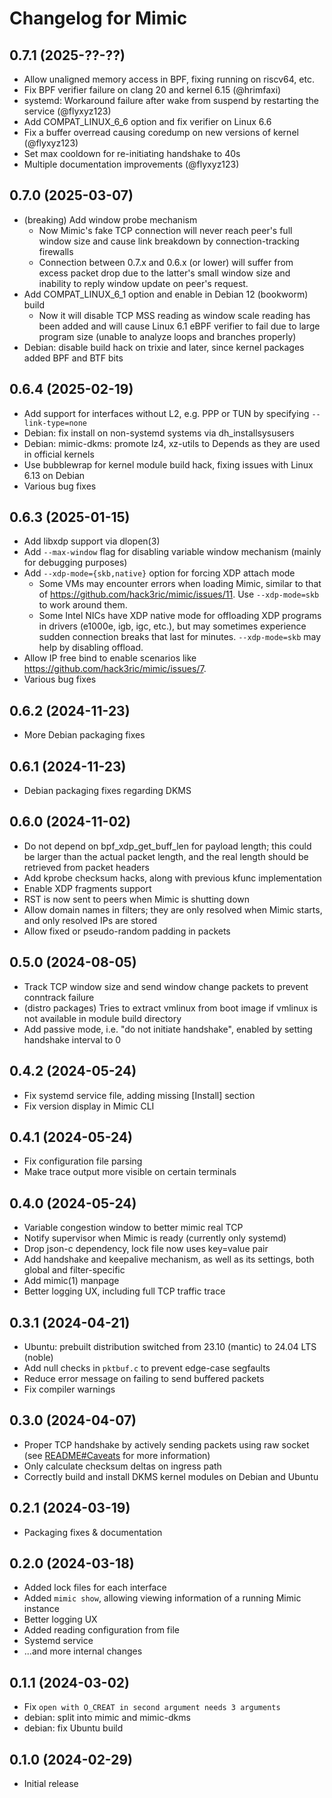# Changelog for Mimic

## 0.7.1 (2025-??-??)

- Allow unaligned memory access in BPF, fixing running on riscv64, etc.
- Fix BPF verifier failure on clang 20 and kernel 6.15 (@hrimfaxi)
- systemd: Workaround failure after wake from suspend by restarting the service (@flyxyz123)
- Add COMPAT_LINUX_6_6 option and fix verifier on Linux 6.6
- Fix a buffer overread causing coredump on new versions of kernel (@flyxyz123)
- Set max cooldown for re-initiating handshake to 40s
- Multiple documentation improvements (@flyxyz123)

## 0.7.0 (2025-03-07)

- (breaking) Add window probe mechanism
  - Now Mimic's fake TCP connection will never reach peer's full window size and cause link breakdown by connection-tracking firewalls
  - Connection between 0.7.x and 0.6.x (or lower) will suffer from excess packet drop due to the latter's small window size and inability to reply window update on peer's request.
- Add COMPAT_LINUX_6_1 option and enable in Debian 12 (bookworm) build
  - Now it will disable TCP MSS reading as window scale reading has been added and will cause Linux 6.1 eBPF verifier to fail due to large program size (unable to analyze loops and branches properly)
- Debian: disable build hack on trixie and later, since kernel packages added BPF and BTF bits

## 0.6.4 (2025-02-19)

- Add support for interfaces without L2, e.g. PPP or TUN by specifying `--link-type=none`
- Debian: fix install on non-systemd systems via dh_installsysusers
- Debian: mimic-dkms: promote lz4, xz-utils to Depends as they are used in official kernels
- Use bubblewrap for kernel module build hack, fixing issues with Linux 6.13 on Debian
- Various bug fixes

## 0.6.3 (2025-01-15)

- Add libxdp support via dlopen(3)
- Add `--max-window` flag for disabling variable window mechanism (mainly for debugging purposes)
- Add `--xdp-mode={skb,native}` option for forcing XDP attach mode
  - Some VMs may encounter errors when loading Mimic, similar to that of https://github.com/hack3ric/mimic/issues/11. Use `--xdp-mode=skb` to work around them.
  - Some Intel NICs have XDP native mode for offloading XDP programs in drivers (e1000e, igb, igc, etc.), but may sometimes experience sudden connection breaks that last for minutes. `--xdp-mode=skb` may help by disabling offload.
- Allow IP free bind to enable scenarios like https://github.com/hack3ric/mimic/issues/7.
- Various bug fixes

## 0.6.2 (2024-11-23)

- More Debian packaging fixes

## 0.6.1 (2024-11-23)

- Debian packaging fixes regarding DKMS

## 0.6.0 (2024-11-02)

- Do not depend on bpf_xdp_get_buff_len for payload length; this could be larger than the actual packet length, and the real length should be retrieved from packet headers
- Add kprobe checksum hacks, along with previous kfunc implementation
- Enable XDP fragments support
- RST is now sent to peers when Mimic is shutting down
- Allow domain names in filters; they are only resolved when Mimic starts, and only resolved IPs are stored
- Allow fixed or pseudo-random padding in packets

## 0.5.0 (2024-08-05)

- Track TCP window size and send window change packets to prevent conntrack failure
- (distro packages) Tries to extract vmlinux from boot image if vmlinux is not available in module build directory
- Add passive mode, i.e. "do not initiate handshake", enabled by setting handshake interval to 0

## 0.4.2 (2024-05-24)

- Fix systemd service file, adding missing \[Install\] section
- Fix version display in Mimic CLI

## 0.4.1 (2024-05-24)

- Fix configuration file parsing
- Make trace output more visible on certain terminals

## 0.4.0 (2024-05-24)

- Variable congestion window to better mimic real TCP
- Notify supervisor when Mimic is ready (currently only systemd)
- Drop json-c dependency, lock file now uses key=value pair
- Add handshake and keepalive mechanism, as well as its settings, both global and filter-specific
- Add mimic(1) manpage
- Better logging UX, including full TCP traffic trace

## 0.3.1 (2024-04-21)

- Ubuntu: prebuilt distribution switched from 23.10 (mantic) to 24.04 LTS (noble)
- Add null checks in `pktbuf.c` to prevent edge-case segfaults
- Reduce error message on failing to send buffered packets
- Fix compiler warnings

## 0.3.0 (2024-04-07)

- Proper TCP handshake by actively sending packets using raw socket (see [README#Caveats](https://github.com/hack3ric/mimic/tree/v0.3.0?tab=readme-ov-file#caveats) for more information)
- Only calculate checksum deltas on ingress path
- Correctly build and install DKMS kernel modules on Debian and Ubuntu

## 0.2.1 (2024-03-19)

- Packaging fixes & documentation

## 0.2.0 (2024-03-18)

- Added lock files for each interface
- Added `mimic show`, allowing viewing information of a running Mimic instance
- Better logging UX
- Added reading configuration from file
- Systemd service
- ...and more internal changes

## 0.1.1 (2024-03-02)

- Fix `open with O_CREAT in second argument needs 3 arguments`
- debian: split into mimic and mimic-dkms
- debian: fix Ubuntu build

## 0.1.0 (2024-02-29)

- Initial release
